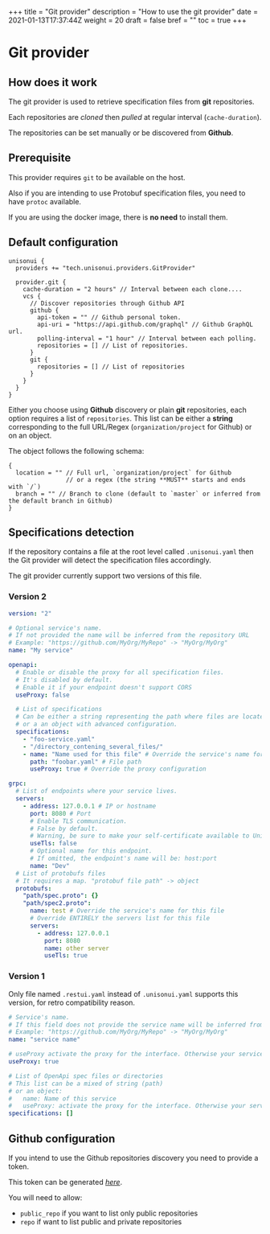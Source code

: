 +++
title = "Git provider"
description = "How to use the git provider"
date = 2021-01-13T17:37:44Z
weight = 20
draft = false
bref = ""
toc = true
+++

# Git provider

## How does it work

The git provider is used to retrieve specification files from **git** repositories.

Each repositories are *cloned* then *pulled* at regular interval (`cache-duration`).

The repositories can be set manually or be discovered from **Github**.

## Prerequisite

This provider requires `git` to be available on the host.

Also if you are intending to use Protobuf specification files, you need to have `protoc` available.

If you are using the docker image, there is **no need** to install them.

## Default configuration

```ocon
unisonui {
  providers += "tech.unisonui.providers.GitProvider"

  provider.git {
    cache-duration = "2 hours" // Interval between each clone....
    vcs {
      // Discover repositories through Github API
      github {
        api-token = "" // Github personal token.
        api-uri = "https://api.github.com/graphql" // Github GraphQL url.
        polling-interval = "1 hour" // Interval between each polling.
        repositories = [] // List of repositories.
      }
      git {
        repositories = [] // List of repositories
      }
    }
  }
}
```

Either you choose using **Github** discovery or plain **git** repositories,
each option requires a list of `repositories`.
This list can be either a **string** corresponding to
the full URL/Regex (`organization/project` for Github) or on an object.

The object follows the following schema:

```hocon
{
  location = "" // Full url, `organization/project` for Github
                // or a regex (the string **MUST** starts and ends with `/`)
  branch = "" // Branch to clone (default to `master` or inferred from the default branch in Github)
}
```

## Specifications detection

If the repository contains a file at the root level called `.unisonui.yaml` then the Git provider will
detect the specification files accordingly.

The git provider currently support two versions of this file.

### Version 2

```yaml
version: "2"

# Optional service's name.
# If not provided the name will be inferred from the repository URL
# Example: "https://github.com/MyOrg/MyRepo" -> "MyOrg/MyOrg"
name: "My service"

openapi:
  # Enable or disable the proxy for all specification files.
  # It's disabled by default.
  # Enable it if your endpoint doesn't support CORS
  useProxy: false

  # List of specifications
  # Can be either a string representing the path where files are located
  # or a an object with advanced configuration.
  specifications:
    - "foo-service.yaml"
    - "/directory_contening_several_files/"
    - name: "Name used for this file" # Override the service's name for this file
      path: "foobar.yaml" # File path
      useProxy: true # Override the proxy configuration

grpc:
  # List of endpoints where your service lives.
  servers:
    - address: 127.0.0.1 # IP or hostname
      port: 8080 # Port
      # Enable TLS communication.
      # False by default.
      # Warning, be sure to make your self-certificate available to UnisonUI.
      useTls: false
      # Optional name for this endpoint.
      # If omitted, the endpoint's name will be: host:port
      name: "Dev"
  # List of protobufs files
  # It requires a map. "protobuf file path" -> object
  protobufs:
    "path/spec.proto": {}
    "path/spec2.proto":
      name: test # Override the service's name for this file
      # Override ENTIRELY the servers list for this file
      servers:
        - address: 127.0.0.1
          port: 8080
          name: other server
          useTls: true
```

### Version 1

Only file named `.restui.yaml` instead of `.unisonui.yaml` supports this version, for retro compatibility reason.

```yaml
# Service's name.
# If this field does not provide the service name will be inferred from the repository URL
# Example: "https://github.com/MyOrg/MyRepo" -> "MyOrg/MyOrg"
name: "service name"

# useProxy activate the proxy for the interface. Otherwise your service might needs to activate CORS
useProxy: true

# List of OpenApi spec files or directories
# This list can be a mixed of string (path)
# or an object:
#   name: Name of this service
#   useProxy: activate the proxy for the interface. Otherwise your service might needs to activate CORS
specifications: []
```

## Github configuration

If you intend to use the Github repositories discovery you need to provide a token.

This token can be generated *[here](https://github.com/settings/tokens/new)*.

You will need to allow:

* `public_repo` if you want to list only public repositories
* `repo` if want to list public and private repositories
